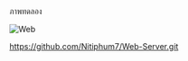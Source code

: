 ภาพทดลอง

![Web](https://github.com/user-attachments/assets/de735bdf-8ab1-40ba-a4ee-b774ae7ac86e)

https://github.com/Nitiphum7/Web-Server.git
